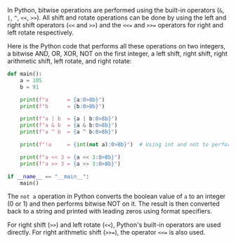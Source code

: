 In Python, bitwise operations are performed using the built-in operators (`&`, `|`, `^`, `<<`, `>>`). All shift and rotate operations can be done by using the left and right shift operators (`<<` and `>>`) and the `<<=` and `>>=` operators for right and left rotate respectively.

Here is the Python code that performs all these operations on two integers, a bitwise AND, OR, XOR, NOT on the first integer, a left shift, right shift, right arithmetic shift, left rotate, and right rotate:

```python
def main():
    a = 105
    b = 91

    print(f"a      = {a:0>8b}")
    print(f"b      = {b:0>8b}")

    print(f"a | b  = {a | b:0>8b}")
    print(f"a & b  = {a & b:0>8b}")
    print(f"a ^ b  = {a ^ b:0>8b}")

    print(f"!a     = {int(not a):0>8b}")  # Using int and not to perform bitwise NOT

    print(f"a << 3 = {a << 3:0>8b}")
    print(f"a >> 3 = {a >> 3:0>8b}")

if __name__ == "__main__":
    main()
```

The `not a` operation in Python converts the boolean value of `a` to an integer (0 or 1) and then performs bitwise NOT on it. The result is then converted back to a string and printed with leading zeros using format specifiers.

For right shift (`>>`) and left rotate (`<<`), Python's built-in operators are used directly. For right arithmetic shift (`>>=`), the operator `<<=` is also used.
